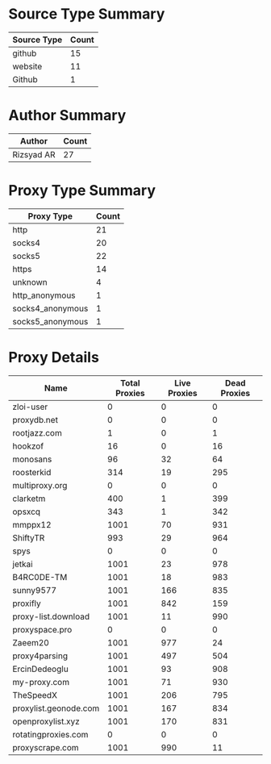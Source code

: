 # Source Type Summary

| Source Type | Count |
|-------------|-------|
| github | 15 |
| website | 11 |
| Github | 1 |


# Author Summary

| Author | Count |
|--------|-------|
| Rizsyad AR | 27 |


# Proxy Type Summary

| Proxy Type | Count |
|------------|-------|
| http | 21 |
| socks4 | 20 |
| socks5 | 22 |
| https | 14 |
| unknown | 4 |
| http_anonymous | 1 |
| socks4_anonymous | 1 |
| socks5_anonymous | 1 |


# Proxy Details

| Name | Total Proxies | Live Proxies | Dead Proxies |
|------|---------------|--------------|---------------|
| zloi-user | 0 | 0 | 0 |
| proxydb.net | 0 | 0 | 0 |
| rootjazz.com | 1 | 0 | 1 |
| hookzof | 16 | 0 | 16 |
| monosans | 96 | 32 | 64 |
| roosterkid | 314 | 19 | 295 |
| multiproxy.org | 0 | 0 | 0 |
| clarketm | 400 | 1 | 399 |
| opsxcq | 343 | 1 | 342 |
| mmppx12 | 1001 | 70 | 931 |
| ShiftyTR | 993 | 29 | 964 |
| spys | 0 | 0 | 0 |
| jetkai | 1001 | 23 | 978 |
| B4RC0DE-TM | 1001 | 18 | 983 |
| sunny9577 | 1001 | 166 | 835 |
| proxifly | 1001 | 842 | 159 |
| proxy-list.download | 1001 | 11 | 990 |
| proxyspace.pro | 0 | 0 | 0 |
| Zaeem20 | 1001 | 977 | 24 |
| proxy4parsing | 1001 | 497 | 504 |
| ErcinDedeoglu | 1001 | 93 | 908 |
| my-proxy.com | 1001 | 71 | 930 |
| TheSpeedX | 1001 | 206 | 795 |
| proxylist.geonode.com | 1001 | 167 | 834 |
| openproxylist.xyz | 1001 | 170 | 831 |
| rotatingproxies.com | 0 | 0 | 0 |
| proxyscrape.com | 1001 | 990 | 11 |
